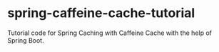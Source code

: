 # spring-caffeine-cache-tutorial
Tutorial code for Spring Caching with Caffeine Cache with the help of Spring Boot.
